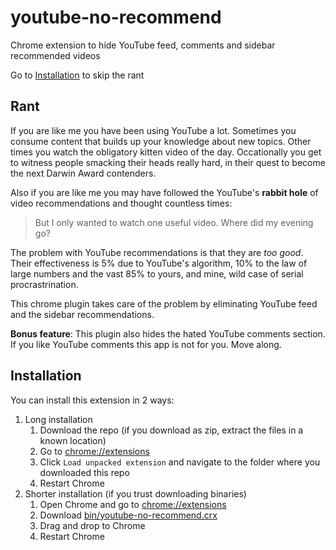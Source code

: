 # youtube-no-recommend
Chrome extension to hide YouTube feed, comments and sidebar recommended videos

Go to [Installation](#installation) to skip the rant

## Rant

If you are like me you have been using YouTube a lot. 
Sometimes you consume content that builds up your knowledge about new topics. 
Other times you watch the obligatory kitten video of the day. 
Occationally you get to witness people smacking their heads really hard,
in their quest to become the next Darwin Award contenders.

Also if you are like me you may have followed the YouTube's **rabbit hole** of
video recommendations and thought countless times:
> But I only wanted to watch one useful video. Where did my evening go?

The problem with YouTube recommendations is that they are *too good*. 
Their effectiveness is 5% due to YouTube's algorithm, 10% to the law 
of large numbers and the vast 85% to yours, and mine, wild case of serial 
procrastrination.

This chrome plugin takes care of the problem by eliminating YouTube feed 
and the sidebar recommendations.

**Bonus feature**: This plugin also hides the hated YouTube comments section.
If you like YouTube comments this app is not for you. Move along.

## Installation

You can install this extension in 2 ways:

1. Long installation
    1. Download the repo (if you download as zip, extract the files in a known location)  
    2. Go to [chrome://extensions](chrome://extensions)  
    3. Click `Load unpacked extension` and navigate to the folder where you downloaded this repo  
    4. Restart Chrome  
2. Shorter installation (if you trust downloading binaries)
    1. Open Chrome and go to [chrome://extensions](chrome://extensions)  
    2. Download [bin/youtube-no-recommend.crx](https://github.com/georgepar/youtube-no-recommend/raw/master/bin/youtube-no-recommend.crx)
    3. Drag and drop to Chrome
    4. Restart Chrome
